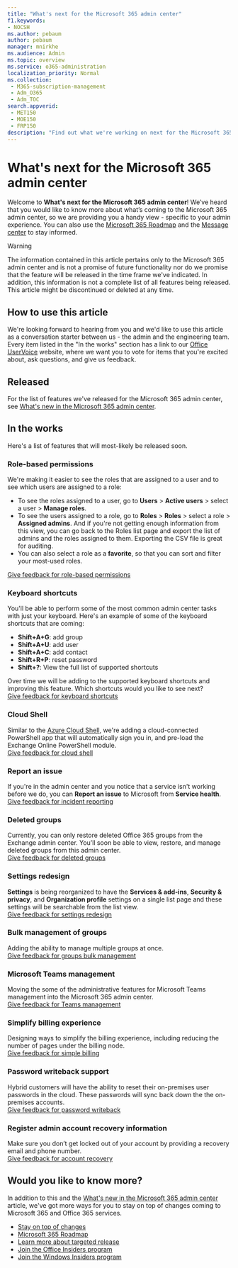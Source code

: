 ```yaml
---
title: "What's next for the Microsoft 365 admin center"
f1.keywords:
- NOCSH
ms.author: pebaum
author: pebaum
manager: mnirkhe
ms.audience: Admin
ms.topic: overview
ms.service: o365-administration
localization_priority: Normal
ms.collection:
 - M365-subscription-management
 - Adm_O365
 - Adm_TOC
search.appverid:
 - MET150
 - MOE150
 - FRP150
description: "Find out what we're working on next for the Microsoft 365 admin center."
---
```


# What's next for the Microsoft 365 admin center

Welcome to **What's next for the Microsoft 365 admin center**! We’ve heard that you would like to know more about what’s coming to the Microsoft 365 admin center, so we are providing you a handy view - specific to your admin experience. You can also use the [Microsoft 365 Roadmap](https://www.microsoft.com/microsoft-365/roadmap) and the [Message center](manage/stay-on-top-of-updates.md) to stay informed. 

> [!WARNING]
> The information contained in this article pertains only to the Microsoft 365 admin center and is not a promise of future functionality nor do we promise that the feature will be released in the time frame we've indicated. In addition, this information is not a complete list of all features being released. This article might be discontinued or deleted at any time.

## How to use this article

We're looking forward to hearing from you and we'd like to use this article as a conversation starter between us - the admin and the engineering team. Every item listed in the "In the works" section has a link to our [Office UserVoice](https://office365.uservoice.com/forums/273493-office-365-admin) website, where we want you to vote for items that you're excited about, ask questions, and give us feedback.

## Released

For the list of features we've released for the Microsoft 365 admin center, see [What's new in the Microsoft 365 admin center](whats-new-in-preview.md).

## In the works

Here's a list of features that will most-likely be released soon.

### Role-based permissions

We're making it easier to see the roles that are assigned to a user and to see which users are assigned to a role:
- To see the roles assigned to a user, go to **Users** > **Active users** > select a user > **Manage roles**.
- To see the users assigned to a role, go to **Roles** > **Roles** > select a role > **Assigned admins**. And if you're not getting enough information from this view, you can go back to the Roles list page and export the list of admins and the roles assigned to them. Exporting the CSV file is great for auditing.
- You can also select a role as a **favorite**, so that you can sort and filter your most-used roles.<br>

[Give feedback for role-based permissions](https://office365.uservoice.com/forums/273493-office-365-admin/suggestions/10115430-have-a-consistent-experience-when-assigning-admin)

### Keyboard shortcuts

You'll be able to perform some of the most common admin center tasks with just your keyboard. Here's an example of some of the keyboard shortcuts that are coming:
	
- **Shift+A+G**:  add group
- **Shift+A+U**: add user
- **Shift+A+C**: add contact
- **Shift+R+P**: reset password
- **Shift+?**: View the full list of supported shortcuts

Over time we will be adding to the supported keyboard shortcuts and improving this feature. Which shortcuts would you like to see next? <br>
[Give feedback for keyboard shortcuts](https://office365.uservoice.com/forums/273493-office-365-admin/suggestions/38069521-keyboard-shortcuts-in-the-admin-center-what-acti)

### Cloud Shell

Similar to the [Azure Cloud Shell](https://docs.microsoft.com/azure/cloud-shell/overview), we're adding a cloud-connected PowerShell app that will automatically sign you in, and pre-load the Exchange Online PowerShell module.<br>
[Give feedback for cloud shell](https://office365.uservoice.com/forums/273493-office-365-admin/suggestions/31727167-support-cloud-shell-powershell-via-browser)

### Report an issue

If you're in the admin center and you notice that a service isn't working before we do, you can **Report an issue** to Microsoft from **Service health**.<br>
[Give feedback for incident reporting](https://office365.uservoice.com/forums/273493-office-365-admin/suggestions/37876564-create-support-incident-directl-from-service-healt)

### Deleted groups

Currently, you can only restore deleted Office 365 groups from the Exchange admin center. You’ll soon be able to view, restore, and manage deleted groups from this admin center.<br>
[Give feedback for deleted groups](https://office365.uservoice.com/forums/273493-office-365-admin/suggestions/33201472-restore-deleted-shared-mailbox-and-groups)

### Settings redesign

**Settings** is being reorganized to have the **Services & add-ins**, **Security & privacy**, and **Organization profile** settings on a single list page and these settings will be searchable from the list view. <br>
[Give feedback for settings redesign](https://office365.uservoice.com/forums/273493-office-365-admin/suggestions/38026780-searchable-settings)

### Bulk management of groups

Adding the ability to manage multiple groups at once.<br>
[Give feedback for groups bulk management](https://office365.uservoice.com/forums/273493-office-365-admin/suggestions/12950592-please-improve-user-group-and-management-in-the-ne)

### Microsoft Teams management

Moving the some of the administrative features for Microsoft Teams management into the Microsoft 365 admin center. <br>
[Give feedback for Teams management](https://office365.uservoice.com/forums/273493-office-365-admin/suggestions/17961592-manage-all-from-one-admin-center)

### Simplify billing experience

Designing ways to simplify the billing experience, including reducing the number of pages under the billing node.<br>
[Give feedback for simple billing](https://office365.uservoice.com/forums/273493-office-365-admin/suggestions/11579520-billing)

### Password writeback support

Hybrid customers will have the ability to reset their on-premises user passwords in the cloud. These passwords will sync back down the the on-premises accounts. <br>
[Give feedback for password writeback](https://office365.uservoice.com/forums/273493-office-365-admin/suggestions/9496608-read-and-use-must-change-password-attribute-with)

### Register admin account recovery information

Make sure you don’t get locked out of your account by providing a recovery email and phone number.<br>
[Give feedback for account recovery](https://office365.uservoice.com/forums/273493-office-365-admin/suggestions/37800766-register-admin-account-recovery-information)

## Would you like to know more?

In addition to this and the [What's new in the Microsoft 365 admin center](whats-new-in-preview.md) article, we've got more ways for you to stay on top of changes coming to Microsoft 365 and Office 365 services.

- [Stay on top of changes](manage/stay-on-top-of-updates.md)
- [Microsoft 365 Roadmap](https://www.microsoft.com/microsoft-365/roadmap)
- [Learn more about targeted release](manage/release-options-in-office-365.md)
- [Join the Office Insiders program](https://insider.office.com/join)
- [Join the Windows Insiders program](https://insider.windows.com)
